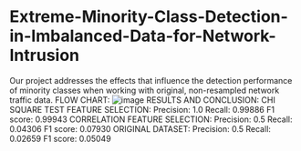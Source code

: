 # Extreme-Minority-Class-Detection-in-Imbalanced-Data-for-Network-Intrusion
Our project addresses the effects that influence the detection performance of minority classes when working with original, non-resampled network traffic data.
FLOW CHART: 
![image](https://github.com/NAVYAKALASV/Extreme-Minority-Class-Detection-in-Imbalanced-Data-for-Network-Intrusion/assets/103262413/99ec0dbc-3986-4aa3-a94c-62f69136693a)
RESULTS AND CONCLUSION:
CHI SQUARE TEST FEATURE SELECTION:
Precision: 1.0
Recall: 0.99886
F1 score: 0.99943
CORRELATION FEATURE SELECTION:
Precision: 0.5
Recall: 0.04306
F1 score: 0.07930
ORIGINAL DATASET:
Precision: 0.5
Recall: 0.02659
F1 score: 0.05049

